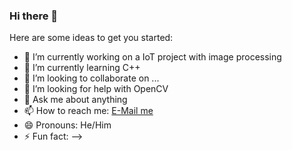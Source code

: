 ### Hi there 👋


Here are some ideas to get you started:

- 🔭 I’m currently working on a IoT project with image processing
- 🌱 I’m currently learning C++
- 👯 I’m looking to collaborate on ...
- 🤔 I’m looking for help with OpenCV
- 💬 Ask me about anything
- 📫 How to reach me: [E-Mail me](mailto:ongan.mehmetali@gmail.com)
- 😄 Pronouns: He/Him
- ⚡ Fun fact: 
-->
